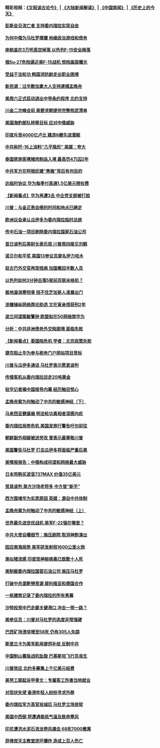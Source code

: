 #### 精彩视频：[《文昭谈古论今》](https://github.com/gfw-breaker/wenzhao) | [《大陆新闻解读》](https://github.com/gfw-breaker/ntdtv-comedy) | [《中国禁闻》](https://github.com/gfw-breaker/ntdtv-news) | [《历史上的今天》](https://github.com/gfw-breaker/today-in-history) 

#### [彭斯会见流亡者 支持委内瑞拉实现自由](../pages/nsc418/n11020031.md?t=02021536) 

#### [为何中俄为马杜罗撑腰 地缘政治游戏和债务](../pages/nsc418/n11018692.md?t=02021536) 

#### [座舱盖在3万呎高空掉落 以色列F-15安全降落](../pages/nsc418/n11019864.md?t=02021536) 

#### [俄Su-27危险逼近美F-15战机 惊险画面曝光](../pages/nsc418/n11019743.md?t=02021536) 

#### [受益于法轮功 韩国消防尉走出职业困境](../pages/nsc418/n11017411.md?t=02021536) 

#### [新民调：过半数加拿大人支持逮捕孟晚舟](../pages/nsc418/n11018655.md?t=02021536) 

#### [美周六正式启动退出中导条约程序 北约支持](../pages/nsc418/n11018405.md?t=02021536) 

#### [川金二次峰会前 美要求朝提供完整核武清单](../pages/nsc418/n11017962.md?t=02021536) 

#### [美国海豹部队转移目标 应对中俄威胁](../pages/nsc418/n11017801.md?t=02021536) 

#### [印度斥资4000亿卢比 建造6艘先进潜舰](../pages/nsc418/n11017635.md?t=02021536) 

#### [中共称歼-16上涂料“几乎隐形” 美媒：夸大](../pages/nsc418/n11017535.md?t=02021536) 

#### [泰国禁旅客携猪肉制品入境 最高罚4万囚2年](../pages/nsc418/n11016939.md?t=02021536) 

#### [中共军方在阿根廷建“黑箱”背后有何目的](../pages/nsc418/n11016689.md?t=02021536) 

#### [达临时协议 华为每季付高通1.5亿美元授权费](../pages/nsc418/n11016503.md?t=02021536) 

#### [【新闻看点】华为再遭3击 中企党支部被打脸](../pages/nsc418/n11016110.md?t=02021536) 

#### [川普：与金正恩会晤的时间和地点已确定](../pages/nsc418/n11016340.md?t=02021536) 

#### [欧洲议会承认瓜伊多为委内瑞拉临时总统](../pages/nsc418/n11016267.md?t=02021536) 

#### [传中石油一项目剔除委内瑞拉国家石油公司](../pages/nsc418/n11015982.md?t=02021536) 

#### [首日谈判后美财长表乐观 川普周四接见刘鹤](../pages/nsc418/n11015436.md?t=02021536) 

#### [诺贝尔和平奖 美国13参议员提名伊力哈木](../pages/nsc418/n11014742.md?t=02021536) 

#### [驻古巴外交官再现怪病 加国撤回半数人员](../pages/nsc418/n11014810.md?t=02021536) 

#### [以色列如何3分钟击落5架前苏联米格机？](../pages/nsc418/n11014659.md?t=02021536) 

#### [极地漩涡寒彻骨 挡不住芝加哥人凌晨出门](../pages/nsc418/n11014521.md?t=02021536) 

#### [涉嫌操纵网络舆论助选 文在寅亲信获刑2年](../pages/nsc418/n11014174.md?t=02021536) 

#### [波兰间谍案敲警钟 欧盟拟在5G网络禁华为](../pages/nsc418/n11013814.md?t=02021536) 

#### [分析：中共非洲债务外交陷困境 面临失败](../pages/nsc418/n11013731.md?t=02021536) 

#### [【新闻看点】委国陷危机 学者：北京政策失败](../pages/nsc418/n11013287.md?t=02021536) 

#### [捷克阻止华为参与税务门户网站项目竞标](../pages/nsc418/n11013525.md?t=02021536) 

#### [川普与瓜伊多通话 马杜罗表示愿意谈判](../pages/nsc418/n11013353.md?t=02021536) 

#### [传俄客机从委内瑞拉运走20吨黄金](../pages/nsc418/n11013224.md?t=02021536) 

#### [驻华记者揭中国报导内幕 经历触目惊心](../pages/nsc418/n11013118.md?t=02021536) 

#### [孟晚舟案为何触动了中共的敏感神经（下）](../pages/nsc418/n11008903.md?t=02021536) 

#### [马来西亚健康展 明法轮功真相者深感内疚](../pages/nsc418/n11010949.md?t=02021536) 

#### [委内瑞拉局势危机 美国发旅行警告吁勿前往](../pages/nsc418/n11012593.md?t=02021536) 

#### [朝鲜副外相疑被送劳改 曾表示最尊敬川普](../pages/nsc418/n11011872.md?t=02021536) 

#### [美国警告马杜罗 打击瓜伊多将面临严重后果](../pages/nsc418/n11011422.md?t=02021536) 

#### [美情报报告：中俄构成间谍和网络最大威胁](../pages/nsc418/n11011346.md?t=02021536) 

#### [日本将购买波音737MAX 价值35亿美元](../pages/nsc418/n11011238.md?t=02021536) 

#### [贸易谈判 美方沙场老将多 中方皆“新手”](../pages/nsc418/n11010973.md?t=02021536) 

#### [西方围堵华为实质原因 英媒：源自中共体制](../pages/nsc418/n11010190.md?t=02021536) 

#### [孟晚舟案为何触动了中共的敏感神经（上）](../pages/nsc418/n11008466.md?t=02021536) 

#### [世界最先进空优战机 美军F-22强在哪里？](../pages/nsc418/n11010323.md?t=02021536) 

#### [中共大使自曝细节：施压剧院 取消神韵演出](../pages/nsc418/n11008988.md?t=02021536) 

#### [因应南海局势 美军研发射程1600公里火炮](../pages/nsc418/n11010046.md?t=02021536) 

#### [类似猪流感 印度现神秘病毒已致数十人死](../pages/nsc418/n11009797.md?t=02021536) 

#### [美制裁委内瑞拉国营石油公司 施压马杜罗](../pages/nsc418/n11009006.md?t=02021536) 

#### [打破中共垄断锂资源 玻利维亚和德国合作](../pages/nsc418/n11008598.md?t=02021536) 

#### [一栋建筑记录了委内瑞拉的所有黑幕](../pages/nsc418/n11008614.md?t=02021536) 

#### [沙特投资中巴走廊关键港口 冲击一带一路？](../pages/nsc418/n11008620.md?t=02021536) 

#### [美参议员：川普对马杜罗的态度非常强硬](../pages/nsc418/n11008349.md?t=02021536) 

#### [巴西矿场溃坝增至58死 仍有305人失踪](../pages/nsc418/n11007445.md?t=02021536) 

#### [斯里兰卡为美军航母提供补给 反制中共](../pages/nsc418/n11007567.md?t=02021536) 

#### [中国制山寨版战机坠毁 巴基斯坦飞行员丧生](../pages/nsc418/n11007213.md?t=02021536) 

#### [川普效应 北约多筹集上千亿美元经费](../pages/nsc418/n11006307.md?t=02021536) 

#### [美劳工部起诉甲骨文：专雇客工伤害当地就业](../pages/nsc418/n11006396.md?t=02021536) 

#### [对现状失望 香港年轻人纷纷寻求外移](../pages/nsc418/n11006310.md?t=02021536) 

#### [委内瑞拉军方高官投诚后 马杜罗立场放软](../pages/nsc418/n11006068.md?t=02021536) 

#### [美国中西部 将遭遇极低气温及致命寒风](../pages/nsc418/n11006119.md?t=02021536) 

#### [印尼遭洪水泥石流龙卷风袭击 68死7000撤离](../pages/nsc418/n11005923.md?t=02021536) 

#### [菲律宾天主教堂连环爆炸 造成上百人伤亡](../pages/nsc418/n11005733.md?t=02021536) 

